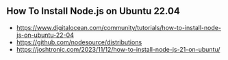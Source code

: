 ## How To Install Node.js on Ubuntu 22.04
- https://www.digitalocean.com/community/tutorials/how-to-install-node-js-on-ubuntu-22-04
- https://github.com/nodesource/distributions
- https://joshtronic.com/2023/11/12/how-to-install-node-js-21-on-ubuntu/





